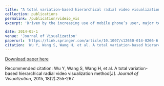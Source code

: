 ```yaml
---
title: "A total variation-based hierarchical radial video visualization method"
collection: publications
permalink: /publication/videio_vis
excerpt: 'Driven by the increasing use of mobile phone’s user, major telecommunication providers deploy more base stations to cover a wider geographic area. However, that leads to soaring energy consumption. The primary contribution of this paper is to propose a visual analytics approach to enhance energy awareness for cellular network planning. With the goal of increasing energy efficiency and maintaining the quality of service, we present a map-based visual analysis tool called Aureole for the exploration and analysis of cellular networks in spatial and temporal aspects. Moreover, it was designed with circular composition theory to allow users to concentrate on the area of interest while not losing the context information. With this method, users can conduct a multi-level analysis of the cellular network. Finally, we show the effectiveness of the approach in a set of usage scenarios.'

date: 2014-05-1
venue: 'Journal of Visualization'
paperurl: 'https://link.springer.com/article/10.1007/s12650-014-0266-6'
citation: 'Wu Y, Wang S, Wang H, et al. A total variation-based hierarchical radial video visualization method[J]. Journal of Visualization, 2015, 18(2):255-267.'
---
```


[Download paper here](http://www.swustvis.cn/media/filer_public/filer_public/04/02/0402f0f3-b4a7-4a03-956e-4585c7341f5e/a_total_variation-based_hierarchical_radial_video_visualization_method.pdf)

Recommended citation: 
Wu Y, Wang S, Wang H, et al. A total variation-based hierarchical radial video visualization method[J]. <i>Journal of Visualization</i>, 2015, 18(2):255-267.
